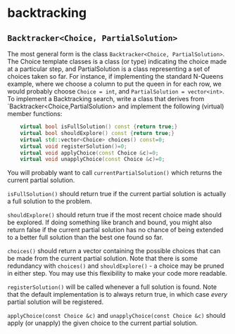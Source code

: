 # backtracking

## `Backtracker<Choice, PartialSolution>`
The most general form is the class `Backtracker<Choice, PartialSolution>`. The Choice template classes is a class (or type) indicating
the choice made at a particular step, and PartialSolution is a class representing a set of choices taken so far. For instance, if
implementing the standard N-Queens example, where we choose a column to put the queen in for each row, we would probably choose
`Choice = int`, and `PartialSolution = vector<int>`. To implement a Backtracking search, write a class that derives from
`Backtracker<Choice,PartialSolution> and implement the following (virtual) member functions:

```c++
    virtual bool isFullSolution() const {return true;}
    virtual bool shouldExplore() const {return true;}
    virtual std::vector<Choice> choices() const=0;
    virtual void registerSolution()=0;
    virtual void applyChoice(const Choice &c)=0;
    virtual void unapplyChoice(const Choice &c)=0;
```
You will probably want to call `currentPartialSolution()` which returns the current partial solution. 

`isFullSolution()` should return true if the current partial solution is actually a full solution to the problem.

`shouldExplore()` should return true if the most recent choice made should be explored. If doing something like branch and bound, you might also return false if the current partial solution has no chance of being extended to a better full solution than the best one found so far.

`choices()` should return a vector containing the possible choices that can be made from the current partial solution. Note that there is some redundancy with `choices()` and `shouldExplore()` - a choice may be pruned in either step. You may use this flexibility to make your code more readable.

`registerSolution()` will be called whenever a full solution is found. Note that the default implementation is to always return true, in which case *every* partial solution will be registered. 

`applyChoice(const Choice &c)` and `unapplyChoice(const Choice &c)` should apply (or unapply) the given choice to the current partial solution.

